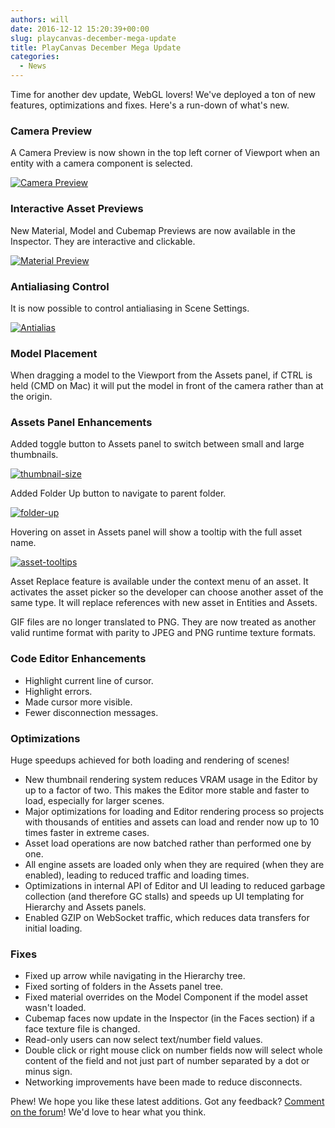 ```yaml
---
authors: will
date: 2016-12-12 15:20:39+00:00
slug: playcanvas-december-mega-update
title: PlayCanvas December Mega Update
categories:
  - News
---
```


Time for another dev update, WebGL lovers! We've deployed a ton of new features, optimizations and fixes. Here's a run-down of what's new.

### Camera Preview

A Camera Preview is now shown in the top left corner of Viewport when an entity with a camera component is selected.

[![Camera Preview](/img/editor-camera-preview.gif)](/img/editor-camera-preview.gif)

### Interactive Asset Previews

New Material, Model and Cubemap Previews are now available in the Inspector. They are interactive and clickable.

[![Material Preview](/img/editor-material-preview.gif)](/img/editor-material-preview.gif)

### Antialiasing Control

It is now possible to control antialiasing in Scene Settings.

[![Antialias](/img/editor-settings-antialias.png)](/img/editor-settings-antialias.png)

### Model Placement

When dragging a model to the Viewport from the Assets panel, if CTRL is held (CMD on Mac) it will put the model in front of the camera rather than at the origin.

### Assets Panel Enhancements

Added toggle button to Assets panel to switch between small and large thumbnails.

[![thumbnail-size](/img/thumbnail-size.gif)](/img/thumbnail-size.gif)

Added Folder Up button to navigate to parent folder.

[![folder-up](/img/folder-up.gif)](/img/folder-up.gif)

Hovering on asset in Assets panel will show a tooltip with the full asset name.

[![asset-tooltips](/img/asset-tooltips.gif)](/img/asset-tooltips.gif)

Asset Replace feature is available under the context menu of an asset. It activates the asset picker so the developer can choose another asset of the same type. It will replace references with new asset in Entities and Assets.

GIF files are no longer translated to PNG. They are now treated as another valid runtime format with parity to JPEG and PNG runtime texture formats.

### Code Editor Enhancements

- Highlight current line of cursor.
- Highlight errors.
- Made cursor more visible.
- Fewer disconnection messages.

### Optimizations

Huge speedups achieved for both loading and rendering of scenes!

- New thumbnail rendering system reduces VRAM usage in the Editor by up to a factor of two. This makes the Editor more stable and faster to load, especially for larger scenes.
- Major optimizations for loading and Editor rendering process so projects with thousands of entities and assets can load and render now up to 10 times faster in extreme cases.
- Asset load operations are now batched rather than performed one by one.
- All engine assets are loaded only when they are required (when they are enabled), leading to reduced traffic and loading times.
- Optimizations in internal API of Editor and UI leading to reduced garbage collection (and therefore GC stalls) and speeds up UI templating for Hierarchy and Assets panels.
- Enabled GZIP on WebSocket traffic, which reduces data transfers for initial loading.

### Fixes

- Fixed up arrow while navigating in the Hierarchy tree.
- Fixed sorting of folders in the Assets panel tree.
- Fixed material overrides on the Model Component if the model asset wasn't loaded.
- Cubemap faces now update in the Inspector (in the Faces section) if a face texture file is changed.
- Read-only users can now select text/number field values.
- Double click or right mouse click on number fields now will select whole content of the field and not just part of number separated by a dot or minus sign.
- Networking improvements have been made to reduce disconnects.

Phew! We hope you like these latest additions. Got any feedback? [Comment on the forum](https://forum.playcanvas.com/t/playcanvas-december-mega-update/2983)! We'd love to hear what you think.
